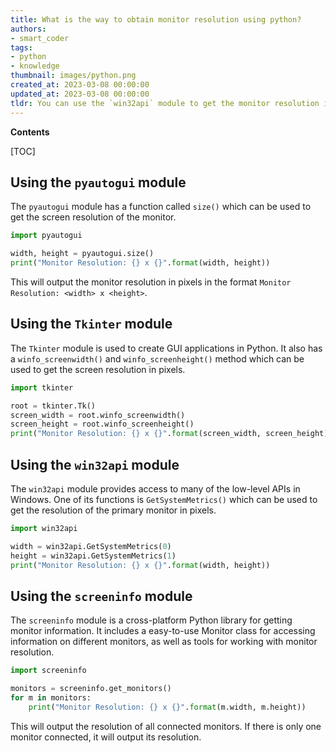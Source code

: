 ```yaml
---
title: What is the way to obtain monitor resolution using python?
authors:
- smart_coder
tags:
- python
- knowledge
thumbnail: images/python.png
created_at: 2023-03-08 00:00:00
updated_at: 2023-03-08 00:00:00
tldr: You can use the `win32api` module to get the monitor resolution in Python on Windows, while on other platforms you can use the `Xlib` or `pyobjc` modules.
---
```


**Contents**

[TOC]

## Using the `pyautogui` module

The `pyautogui` module has a function called `size()` which can be used to get the screen resolution of the monitor. 

```python
import pyautogui

width, height = pyautogui.size()
print("Monitor Resolution: {} x {}".format(width, height))
```

This will output the monitor resolution in pixels in the format `Monitor Resolution: <width> x <height>`.

## Using the `Tkinter` module 

The `Tkinter` module is used to create GUI applications in Python. It also has a `winfo_screenwidth()` and `winfo_screenheight()` method which can be used to get the screen resolution in pixels.

```python
import tkinter

root = tkinter.Tk()
screen_width = root.winfo_screenwidth()
screen_height = root.winfo_screenheight()
print("Monitor Resolution: {} x {}".format(screen_width, screen_height))
```

## Using the `win32api` module 

The `win32api` module provides access to many of the low-level APIs in Windows. One of its functions is `GetSystemMetrics()` which can be used to get the resolution of the primary monitor in pixels.

```python
import win32api

width = win32api.GetSystemMetrics(0)
height = win32api.GetSystemMetrics(1)
print("Monitor Resolution: {} x {}".format(width, height))
```

## Using the `screeninfo` module

The `screeninfo` module is a cross-platform Python library for getting monitor information. It includes a easy-to-use Monitor class for accessing information on different monitors, as well as tools for working with monitor resolution.

```python
import screeninfo

monitors = screeninfo.get_monitors()
for m in monitors:
    print("Monitor Resolution: {} x {}".format(m.width, m.height))
```

This will output the resolution of all connected monitors. If there is only one monitor connected, it will output its resolution.
